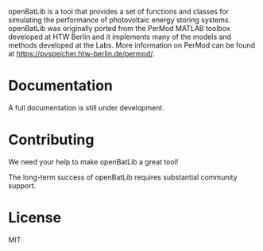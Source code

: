 openBatLib is a tool that provides a set of 
functions and classes for simulating the performance of photovoltaic
energy storing systems. openBatLib was originally ported from the PerMod MATLAB
toolbox developed at HTW Berlin and it implements many
of the models and methods developed at the Labs. More information on
PerMod can be found at https://pvspeicher.htw-berlin.de/permod/.


Documentation
=============

A full documentation is still under development. 


Contributing
============

We need your help to make openBatLib a great tool!

The long-term success of openBatLib requires substantial community support.


License
=======

MIT

